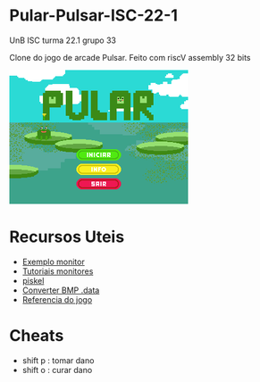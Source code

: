 # Pular-Pulsar-ISC-22-1
UnB ISC turma 22.1 grupo 33

Clone do jogo de arcade Pulsar. Feito com riscV assembly 32 bits

![Menu do jogo](https://github.com/0xturazzi/Pular-Pulsar-ISC-22-1/blob/main/art/menu.png)

# Recursos Uteis
- [Exemplo monitor](https://github.com/davipatury/tutorial-riscv-dynamic-print)
- [Tutoriais monitores](https://www.youtube.com/watch?v=tx9t2hGWWko&list=PLL0Kob75DU32afhLBN5nY2KzOJ5k6lw-Q&index=3)
- [piskel](https://www.piskelapp.com)
- [Converter BMP .data](https://github.com/gss214/Gerenciador-de-Conversao)
- [Referencia do jogo](https://www.youtube.com/watch?v=BTbygumOaWU)

# Cheats
- shift p : tomar dano
- shift o : curar dano